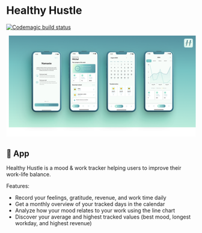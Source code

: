 

# Healthy Hustle

[![Codemagic build status](https://api.codemagic.io/apps/66c76bd87889bec3cf7eb996/66ca5b5e34c4b0021e9ddfcb/status_badge.svg)](https://codemagic.io/app/66c76bd87889bec3cf7eb996/66ca5b5e34c4b0021e9ddfcb/latest_build)

<img src="tracking_flutter/mock_ups.png"/> 

## 📱 App

Healthy Hustle is a mood & work tracker helping users to improve their work-life balance.

Features:

- Record your feelings, gratitude, revenue, and work time daily
- Get a monthly overview of your tracked days in the calendar
- Analyze how your mood relates to your work using the line chart
- Discover your average and highest tracked values (best mood, longest workday, and highest revenue)

